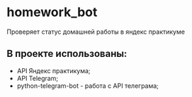 # homework_bot
Проверяет статус домашней работы в яндекс практикуме

## В проекте использованы:
- API Яндекс практикума;
- API Telegram;
- python-telegram-bot - работа с API телеграма;
